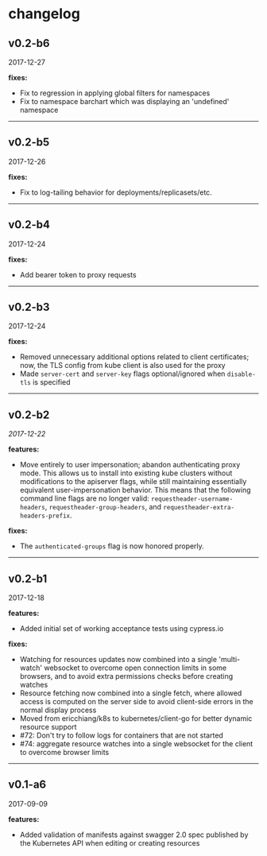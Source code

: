 changelog
===

v0.2-b6
---

2017-12-27

**fixes:**

- Fix to regression in applying global filters for namespaces
- Fix to namespace barchart which was displaying an 'undefined' namespace

---

v0.2-b5 
---

2017-12-26

**fixes:**

- Fix to log-tailing behavior for deployments/replicasets/etc.

---

v0.2-b4 
---

2017-12-24

**fixes:**

- Add bearer token to proxy requests

---

v0.2-b3 
---

2017-12-24

**fixes:**

- Removed unnecessary additional options related to client certificates; now, the TLS config from kube client is also used for the proxy
- Made `server-cert` and `server-key` flags optional/ignored when `disable-tls` is specified

---

v0.2-b2
---

_2017-12-22_

**features:**

- Move entirely to user impersonation; abandon authenticating proxy mode. This allows us to install into existing kube
clusters without modifications to the apiserver flags, while still maintaining essentially equivalent user-impersonation
behavior. This means that the following command line flags are no longer valid: `requestheader-username-headers`, `requestheader-group-headers`,
and `requestheader-extra-headers-prefix`.

**fixes:**

- The `authenticated-groups` flag is now honored properly.

---

v0.2-b1 
---

2017-12-18

**features:**

- Added initial set of working acceptance tests using cypress.io

**fixes:**

- Watching for resources updates now combined into a single 'multi-watch' websocket to overcome open connection limits in some browsers,
and to avoid extra permissions checks before creating watches
- Resource fetching now combined into a single fetch, where allowed access is computed on the server side to avoid client-side errors
in the normal display process
- Moved from ericchiang/k8s to kubernetes/client-go for better dynamic resource support
- #72: Don't try to follow logs for containers that are not started
- #74: aggregate resource watches into a single websocket for the client to overcome browser limits 

---

v0.1-a6 
---

2017-09-09

**features:**

- Added validation of manifests against swagger 2.0 spec published by the Kubernetes API when editing or creating resources


